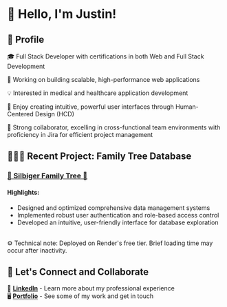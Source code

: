 # 👋 Hello, I'm Justin!

## 💼 Profile

🎓 Full Stack Developer with certifications in both Web and Full Stack Development

🚀 Working on building scalable, high-performance web applications

💡 Interested in medical and healthcare application development

🎨 Enjoy creating intuitive, powerful user interfaces through Human-Centered Design (HCD)

🤝 Strong collaborator, excelling in cross-functional team environments with proficiency in Jira for efficient project management

## 👨🏻‍💻 Recent Project: Family Tree Database 

### [🧬 Silbiger Family Tree 🌲](https://github.com/JustinSilbiger/silbiger)

#### Highlights:

- Designed and optimized comprehensive data management systems
- Implemented robust user authentication and role-based access control
- Developed an intuitive, user-friendly interface for database exploration
<br>
⚙️ Technical note: Deployed on Render's free tier. Brief loading time may occur after inactivity.

## 🤝 Let's Connect and Collaborate

💼 [**LinkedIn**](https://www.linkedin.com/in/justinzs/) - Learn more about my professional experience
<br>
🖥️ [**Portfolio**](https://justinsilbiger.github.io/#contact) - See some of my work and get in touch
